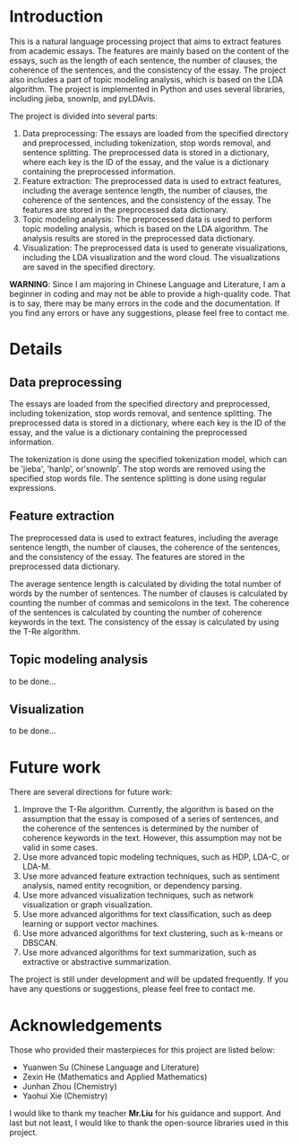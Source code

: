 # Introduction
This is a natural language processing project that aims to extract features from academic essays. The features are mainly based on the content of the essays, such as the length of each sentence, the number of clauses, the coherence of the sentences, and the consistency of the essay. The project also includes a part of topic modeling analysis, which is based on the LDA algorithm. The project is implemented in Python and uses several libraries, including jieba, snownlp, and pyLDAvis.

The project is divided into several parts:
1. Data preprocessing: The essays are loaded from the specified directory and preprocessed, including tokenization, stop words removal, and sentence splitting. The preprocessed data is stored in a dictionary, where each key is the ID of the essay, and the value is a dictionary containing the preprocessed information.
2. Feature extraction: The preprocessed data is used to extract features, including the average sentence length, the number of clauses, the coherence of the sentences, and the consistency of the essay. The features are stored in the preprocessed data dictionary.
3. Topic modeling analysis: The preprocessed data is used to perform topic modeling analysis, which is based on the LDA algorithm. The analysis results are stored in the preprocessed data dictionary.
4. Visualization: The preprocessed data is used to generate visualizations, including the LDA visualization and the word cloud. The visualizations are saved in the specified directory.

**WARNING**: Since I am majoring in Chinese Language and Literature, I am a beginner in coding and may not be able to provide a high-quality code. That is to say, there may be many errors in the code and the documentation. If you find any errors or have any suggestions, please feel free to contact me.

# Details
## Data preprocessing
The essays are loaded from the specified directory and preprocessed, including tokenization, stop words removal, and sentence splitting. The preprocessed data is stored in a dictionary, where each key is the ID of the essay, and the value is a dictionary containing the preprocessed information.

The tokenization is done using the specified tokenization model, which can be 'jieba', 'hanlp', or'snownlp'. The stop words are removed using the specified stop words file. The sentence splitting is done using regular expressions.

## Feature extraction
The preprocessed data is used to extract features, including the average sentence length, the number of clauses, the coherence of the sentences, and the consistency of the essay. The features are stored in the preprocessed data dictionary.

The average sentence length is calculated by dividing the total number of words by the number of sentences. The number of clauses is calculated by counting the number of commas and semicolons in the text. The coherence of the sentences is calculated by counting the number of coherence keywords in the text. The consistency of the essay is calculated by using the T-Re algorithm.

## Topic modeling analysis
to be done...

## Visualization
to be done...

# Future work
There are several directions for future work:
1. Improve the T-Re algorithm. Currently, the algorithm is based on the assumption that the essay is composed of a series of sentences, and the coherence of the sentences is determined by the number of coherence keywords in the text. However, this assumption may not be valid in some cases.
2. Use more advanced topic modeling techniques, such as HDP, LDA-C, or LDA-M.
3. Use more advanced feature extraction techniques, such as sentiment analysis, named entity recognition, or dependency parsing.
4. Use more advanced visualization techniques, such as network visualization or graph visualization.
5. Use more advanced algorithms for text classification, such as deep learning or support vector machines.
6. Use more advanced algorithms for text clustering, such as k-means or DBSCAN.
7. Use more advanced algorithms for text summarization, such as extractive or abstractive summarization.

The project is still under development and will be updated frequently. If you have any questions or suggestions, please feel free to contact me.

# Acknowledgements
Those who provided their masterpieces for this project are listed below:
- Yuanwen Su (Chinese Language and Literature)
- Zexin He (Mathematics and Applied Mathematics)
- Junhan Zhou (Chemistry)
- Yaohui Xie (Chemistry)

I would like to thank my teacher **Mr.Liu** for his guidance and support. And last but not least, I would like to thank the open-source libraries used in this project.
